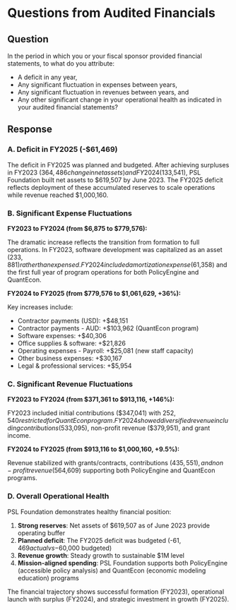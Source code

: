 # Questions from Audited Financials

## Question

In the period in which you or your fiscal sponsor provided financial statements, to what do you attribute:

- A deficit in any year,
- Any significant fluctuation in expenses between years,
- Any significant fluctuation in revenues between years, and
- Any other significant change in your operational health as indicated in your audited financial statements?

## Response

### A. Deficit in FY2025 (-$61,469)

The deficit in FY2025 was planned and budgeted. After achieving surpluses in FY2023 ($364,486 change in net assets) and FY2024 ($133,541), PSL Foundation built net assets to $619,507 by June 2023. The FY2025 deficit reflects deployment of these accumulated reserves to scale operations while revenue reached $1,000,160.

### B. Significant Expense Fluctuations

**FY2023 to FY2024 (from $6,875 to $779,576):**

The dramatic increase reflects the transition from formation to full operations. In FY2023, software development was capitalized as an asset ($233,881) rather than expensed. FY2024 included amortization expense ($61,358) and the first full year of program operations for both PolicyEngine and QuantEcon.

**FY2024 to FY2025 (from $779,576 to $1,061,629, +36%):**

Key increases include:
- Contractor payments (USD): +$48,151
- Contractor payments - AUD: +$103,962 (QuantEcon program)
- Software expenses: +$40,306
- Office supplies & software: +$21,826
- Operating expenses - Payroll: +$25,081 (new staff capacity)
- Other business expenses: +$30,167
- Legal & professional services: +$5,954

### C. Significant Revenue Fluctuations

**FY2023 to FY2024 (from $371,361 to $913,116, +146%):**

FY2023 included initial contributions ($347,041) with $252,540 restricted for QuantEcon program. FY2024 showed diversified revenue including contributions ($533,095), non-profit revenue ($379,951), and grant income.

**FY2024 to FY2025 (from $913,116 to $1,000,160, +9.5%):**

Revenue stabilized with grants/contracts, contributions ($435,551), and non-profit revenue ($564,609) supporting both PolicyEngine and QuantEcon programs.

### D. Overall Operational Health

PSL Foundation demonstrates healthy financial position:

1. **Strong reserves**: Net assets of $619,507 as of June 2023 provide operating buffer
2. **Planned deficit**: The FY2025 deficit was budgeted (-$61,469 actual vs -$60,000 budgeted)
3. **Revenue growth**: Steady growth to sustainable $1M level
4. **Mission-aligned spending**: PSL Foundation supports both PolicyEngine (accessible policy analysis) and QuantEcon (economic modeling education) programs

The financial trajectory shows successful formation (FY2023), operational launch with surplus (FY2024), and strategic investment in growth (FY2025).
